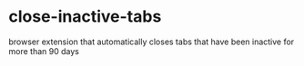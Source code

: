 # close-inactive-tabs
browser extension that automatically closes tabs that have been inactive for more than 90 days
